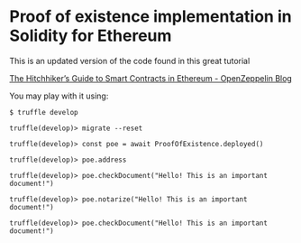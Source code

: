 # Proof of existence implementation in Solidity for Ethereum

This is an updated version of the code found in this great tutorial

[The Hitchhiker’s Guide to Smart Contracts in Ethereum - OpenZeppelin Blog](https://blog.openzeppelin.com/the-hitchhikers-guide-to-smart-contracts-in-ethereum-848f08001f05/)

You may play with it using:

    $ truffle develop

    truffle(develop)> migrate --reset

    truffle(develop)> const poe = await ProofOfExistence.deployed()

    truffle(develop)> poe.address

    truffle(develop)> poe.checkDocument("Hello! This is an important document!")

    truffle(develop)> poe.notarize("Hello! This is an important document!")

    truffle(develop)> poe.checkDocument("Hello! This is an important document!")

